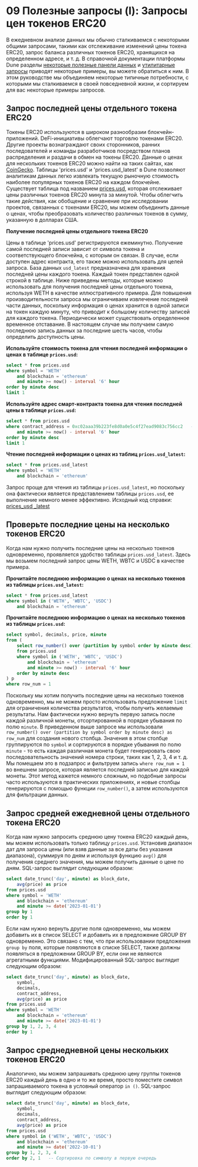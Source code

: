 # 09 Полезные запросы (I): Запросы цен токенов ERC20

В ежедневном анализе данных мы обычно сталкиваемся с некоторыми общими запросами, такими как отслеживание изменений цены токена ERC20, запрос баланса различных токенов ERC20, хранящихся на определенном адресе, и т. д. В справочной документации платформы Dune разделы [некоторые полезные панели данных](https://dune.com/docs/reference/wizard-tools/helpful-dashboards/) и [утилитарные запросы](https://dune.com/docs/reference/wizard-tools/utility-queries/) приводят некоторые примеры, вы можете обратиться к ним. В этом руководстве мы объединяем некоторые типичные потребности, с которыми мы сталкиваемся в своей повседневной жизни, и сортируем для вас некоторые примеры запросов.

## Запрос последней цены отдельного токена ERC20

Токены ERC20 используются в широком разнообразии блокчейн-приложений. DeFi-инициативы облегчают торговлю токенами ERC20. Другие проекты вознаграждают своих сторонников, ранних последователей и команды разработчиков посредством планов распределения и раздачи в обмен на токены ERC20. Данные о ценах для нескольких токенов ERC20 можно найти на таких сайтах, как [CoinGecko](https://www.coingecko.com/). Таблицы 'prices.usd' и 'prices.usd_latest' в Dune позволяют аналитикам данных легко извлекать текущую рыночную стоимость наиболее популярных токенов ERC20 на каждом блокчейне. Существует таблица под названием [prices.usd](https://dune.com/docs/reference/tables/prices/), которая отслеживает цены различных токенов ERC20 минута за минутой. Чтобы облегчить такие действия, как обобщение и сравнение при исследовании проектов, связанных с токенами ERC20, мы можем объединить данные о ценах, чтобы преобразовать количество различных токенов в сумму, указанную в долларах США.

**Получение последней цены отдельного токена ERC20**

Цены в таблице 'prices.usd' регистрируются ежеминутно. Получение самой последней записи зависит от символа токена и соответствующего блокчейна, с которым он связан. В случае, если доступен адрес контракта, его также можно использовать для целей запроса. База данных `usd_latest` предназначена для хранения последней цены каждого токена. Каждый токен представлен одной строкой в таблице. Ниже приведены методы, которые можно использовать для получения последней цены отдельного токена, используя WETH в качестве иллюстративного примера. Для повышения производительности запроса мы ограничиваем извлечение последней части данных, поскольку информация о ценах хранится в одной записи на токен каждую минуту, что приводит к большому количеству записей для каждого токена. Периодически может существовать определенное временное отставание. В настоящем случае мы получаем самую последнюю запись данных за последние шесть часов, чтобы определить доступность цены.

**Используйте стоимость токена для чтения последней информации о ценах в таблице `prices.usd`:**

```sql
select * from prices.usd
where symbol = 'WETH'
    and blockchain = 'ethereum'
    and minute >= now() - interval '6' hour
order by minute desc
limit 1
```

**Используйте адрес смарт-контракта токена для чтения последней цены в таблице `prices.usd`:**

```sql
select * from prices.usd
where contract_address = 0xc02aaa39b223fe8d0a0e5c4f27ead9083c756cc2   -- WETH
    and minute >= now() - interval '6' hour
order by minute desc
limit 1
```

**Чтение последней информации о ценах из таблиц `prices.usd_latest`:**

```sql
select * from prices.usd_latest
where symbol = 'WETH'
    and blockchain = 'ethereum'
```

Запрос проще для чтения из таблицы `prices.usd_latest`, но поскольку она фактически является представлением таблицы `prices.usd`, ее выполнение немного менее эффективно.
Исходный код справки: [prices_usd _latest](https://github.com/dizunalytics/spellbook/blob/main/models/prices_usd.latest.sql)
## Проверьте последние цены на несколько токенов ERC20

Когда нам нужно получить последние цены на несколько токенов одновременно, проявляется удобство таблицы `prices.usd_latest`. Здесь мы возьмем последний запрос цены WETH, WBTC и USDC в качестве примера.


**Прочитайте последнюю информацию о ценах на несколько токенов из таблицы `prices.usd_latest`:**

``` sql
select * from prices.usd_latest
where symbol in ('WETH', 'WBTC', 'USDC')
    and blockchain = 'ethereum'
```

**Прочитайте последнюю информацию о ценах на несколько токенов из таблицы `prices.usd`:**

``` sql
select symbol, decimals, price, minute
from (
    select row_number() over (partition by symbol order by minute desc) as row_num, *
    from prices.usd
    where symbol in ('WETH', 'WBTC', 'USDC')
        and blockchain = 'ethereum'
        and minute >= now() - interval '6' hour
    order by minute desc
) p
where row_num = 1
```

Поскольку мы хотим получить последние цены на несколько токенов одновременно, мы не можем просто использовать предложение `limit` для ограничения количества результатов, чтобы получить желаемые результаты. Нам фактически нужно вернуть первую запись после каждой различной монеты, отсортированной в порядке убывания по полю `minute`. В приведенном выше запросе мы использовали `row_number() over (partition by symbol order by minute desc) as row_num` для создания нового столбца. Значения в этом столбце группируются по `symbol` и сортируются в порядке убывания по полю `minute` - то есть каждая различная монета будет генерировать свою последовательность значений номера строки, таких как 1, 2, 3, 4 и т. д. Мы помещаем это в подзапрос и фильтруем запись `where row_num = 1` во внешнем запросе, которая является последней записью для каждой монеты. Этот метод кажется немного сложным, но подобные запросы часто используются в практических приложениях, и новые столбцы генерируются с помощью функции `row_number()`, а затем используются для фильтрации данных.

## Запрос средней ежедневной цены отдельного токена ERC20

Когда нам нужно запросить среднюю цену токена ERC20 каждый день, мы можем использовать только таблицу `prices.usd`. Установив диапазон дат для запроса цены (или взяв данные за все даты без указания диапазона), суммируя по дням и используя функцию `avg()` для получения среднего значения, мы можем получить данные о цене по дням. SQL-запрос выглядит следующим образом:

``` sql
select date_trunc('day', minute) as block_date,
    avg(price) as price
from prices.usd
where symbol = 'WETH'
    and blockchain = 'ethereum'
    and minute >= date('2023-01-01')
group by 1
order by 1
```

Если нам нужно вернуть другие поля одновременно, мы можем добавить их в список SELECT и добавить их в предложение GROUP BY одновременно. Это связано с тем, что при использовании предложения `group by` поля, которые появляются в списке SELECT, также должны появляться в предложении GROUP BY, если они не являются агрегатными функциями. Модифицированный SQL-запрос выглядит следующим образом:

``` sql
select date_trunc('day', minute) as block_date,
    symbol,
    decimals,
    contract_address,
    avg(price) as price
from prices.usd
where symbol = 'WETH'
    and blockchain = 'ethereum'
    and minute >= date('2023-01-01')
group by 1, 2, 3, 4
order by 1
```
## Запрос среднедневной цены нескольких токенов ERC20

Аналогично, мы можем запрашивать среднюю цену группы токенов ERC20 каждый день в одно и то же время, просто поместите символ запрашиваемого токена в условный оператор `in ()`. SQL-запрос выглядит следующим образом:

```sql
select date_trunc('day', minute) as block_date,
    symbol,
    decimals,
    contract_address,
    avg(price) as price
from prices.usd
where symbol in ('WETH', 'WBTC', 'USDC')
    and blockchain = 'ethereum'
    and minute >= date('2022-10-01')
group by 1, 2, 3, 4
order by 2, 1   -- Сортировка по символу в первую очередь
```
